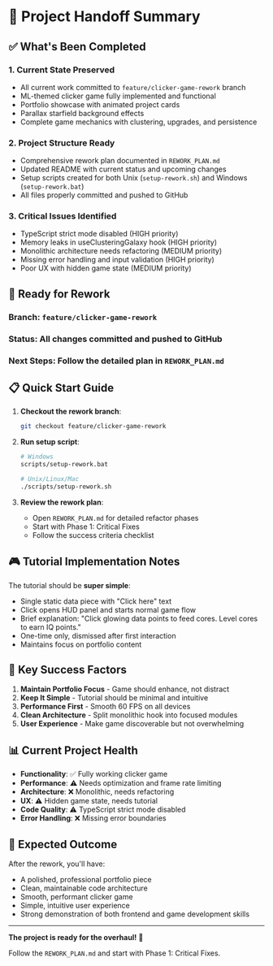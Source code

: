 # 🚀 Project Handoff Summary

## ✅ What's Been Completed

### 1. **Current State Preserved**
- All current work committed to `feature/clicker-game-rework` branch
- ML-themed clicker game fully implemented and functional
- Portfolio showcase with animated project cards
- Parallax starfield background effects
- Complete game mechanics with clustering, upgrades, and persistence

### 2. **Project Structure Ready**
- Comprehensive rework plan documented in `REWORK_PLAN.md`
- Updated README with current status and upcoming changes
- Setup scripts created for both Unix (`setup-rework.sh`) and Windows (`setup-rework.bat`)
- All files properly committed and pushed to GitHub

### 3. **Critical Issues Identified**
- TypeScript strict mode disabled (HIGH priority)
- Memory leaks in useClusteringGalaxy hook (HIGH priority)
- Monolithic architecture needs refactoring (MEDIUM priority)
- Missing error handling and input validation (HIGH priority)
- Poor UX with hidden game state (MEDIUM priority)

## 🎯 Ready for Rework

### **Branch**: `feature/clicker-game-rework`
### **Status**: All changes committed and pushed to GitHub
### **Next Steps**: Follow the detailed plan in `REWORK_PLAN.md`

## 📋 Quick Start Guide

1. **Checkout the rework branch**:
   ```bash
   git checkout feature/clicker-game-rework
   ```

2. **Run setup script**:
   ```bash
   # Windows
   scripts/setup-rework.bat
   
   # Unix/Linux/Mac
   ./scripts/setup-rework.sh
   ```

3. **Review the rework plan**:
   - Open `REWORK_PLAN.md` for detailed refactor phases
   - Start with Phase 1: Critical Fixes
   - Follow the success criteria checklist

## 🎮 Tutorial Implementation Notes

The tutorial should be **super simple**:
- Single static data piece with "Click here" text
- Click opens HUD panel and starts normal game flow
- Brief explanation: "Click glowing data points to feed cores. Level cores to earn IQ points."
- One-time only, dismissed after first interaction
- Maintains focus on portfolio content

## 🚀 Key Success Factors

1. **Maintain Portfolio Focus** - Game should enhance, not distract
2. **Keep It Simple** - Tutorial should be minimal and intuitive
3. **Performance First** - Smooth 60 FPS on all devices
4. **Clean Architecture** - Split monolithic hook into focused modules
5. **User Experience** - Make game discoverable but not overwhelming

## 📊 Current Project Health

- **Functionality**: ✅ Fully working clicker game
- **Performance**: ⚠️ Needs optimization and frame rate limiting
- **Architecture**: ❌ Monolithic, needs refactoring
- **UX**: ⚠️ Hidden game state, needs tutorial
- **Code Quality**: ⚠️ TypeScript strict mode disabled
- **Error Handling**: ❌ Missing error boundaries

## 🎯 Expected Outcome

After the rework, you'll have:
- A polished, professional portfolio piece
- Clean, maintainable code architecture
- Smooth, performant clicker game
- Simple, intuitive user experience
- Strong demonstration of both frontend and game development skills

---

**The project is ready for the overhaul!** 🚀

Follow the `REWORK_PLAN.md` and start with Phase 1: Critical Fixes.
